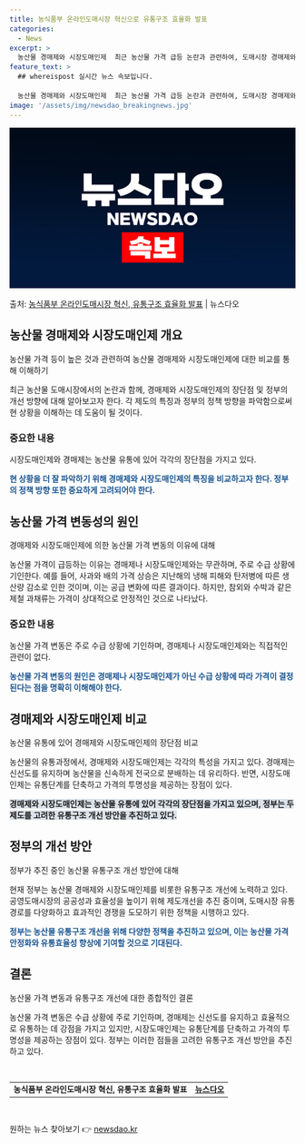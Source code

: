 ```yaml
---
title: 농식품부 온라인도매시장 혁신으로 유통구조 효율화 발표
categories:
  - News
excerpt: >
  농산물 경매제와 시장도매인제  최근 농산물 가격 급등 논란과 관련하여, 도매시장 경매제와 시장도매인제의 장단…
feature_text: >
  ## whereispost 실시간 뉴스 속보입니다.

  농산물 경매제와 시장도매인제  최근 농산물 가격 급등 논란과 관련하여, 도매시장 경매제와 시장도매인제의 장단…
image: '/assets/img/newsdao_breakingnews.jpg'
---
```


![뉴스다오 속보](/assets/img/newsdao_breakingnews.jpg)

<p>출처: <a href="https://newsdao.kr/4484" rel="dofollow">농식품부 온라인도매시장 혁신, 유통구조 효율화 발표</a> | 뉴스다오</p>

<h2 data-ke-size="size26">농산물 경매제와 시장도매인제 개요</h2>
농산물 가격 등이 높은 것과 관련하여 농산물 경매제와 시장도매인제에 대한 비교를 통해 이해하기

<p data-ke-size="size16">최근 농산물 도매시장에서의 논란과 함께, 경매제와 시장도매인제의 장단점 및 정부의 개선 방향에 대해 알아보고자 한다. 각 제도의 특징과 정부의 정책 방향을 파악함으로써 현 상황을 이해하는 데 도움이 될 것이다.</p>

<h3>중요한 내용</h3>
시장도매인제와 경매제는 농산물 유통에 있어 각각의 장단점을 가지고 있다.

<b><span style="color: #1a5490;">현 상황을 더 잘 파악하기 위해 경매제와 시장도매인제의 특징을 비교하고자 한다. 정부의 정책 방향 또한 중요하게 고려되어야 한다.</span></b>

<h2 data-ke-size="size26">농산물 가격 변동성의 원인</h2>
경매제와 시장도매인제에 의한 농산물 가격 변동의 이유에 대해

<p data-ke-size="size16">농산물 가격이 급등하는 이유는 경매제나 시장도매인제와는 무관하며, 주로 수급 상황에 기인한다. 예를 들어, 사과와 배의 가격 상승은 지난해의 냉해 피해와 탄저병에 따른 생산량 감소로 인한 것이며, 이는 공급 변화에 따른 결과이다. 하지만, 참외와 수박과 같은 제철 과채류는 가격이 상대적으로 안정적인 것으로 나타났다.</p>

<h3>중요한 내용</h3>
농산물 가격 변동은 주로 수급 상황에 기인하며, 경매제나 시장도매인제와는 직접적인 관련이 없다.

<b><span style="color: #1a5490;">농산물 가격 변동의 원인은 경매제나 시장도매인제가 아닌 수급 상황에 따라 가격이 결정된다는 점을 명확히 이해해야 한다.</span></b>

<h2 data-ke-size="size26">경매제와 시장도매인제 비교</h2>
농산물 유통에 있어 경매제와 시장도매인제의 장단점 비교

<p data-ke-size="size16">농산물의 유통과정에서, 경매제와 시장도매인제는 각각의 특성을 가지고 있다. 경매제는 신선도를 유지하며 농산물을 신속하게 전국으로 분배하는 데 유리하다. 반면, 시장도매인제는 유통단계를 단축하고 가격의 투명성을 제공하는 장점이 있다.</p>

<b><span style="background-color: #21538527;">경매제와 시장도매인제는 농산물 유통에 있어 각각의 장단점을 가지고 있으며, 정부는 두 제도를 고려한 유통구조 개선 방안을 추진하고 있다.</span></b>

<h2 data-ke-size="size26">정부의 개선 방안</h2>
정부가 추진 중인 농산물 유통구조 개선 방안에 대해

<p data-ke-size="size16">현재 정부는 농산물 경매제와 시장도매인제를 비롯한 유통구조 개선에 노력하고 있다. 공영도매시장의 공공성과 효율성을 높이기 위해 제도개선을 추진 중이며, 도매시장 유통경로를 다양화하고 효과적인 경쟁을 도모하기 위한 정책을 시행하고 있다.</p>

<b><span style="color: #1a5490;">정부는 농산물 유통구조 개선을 위해 다양한 정책을 추진하고 있으며, 이는 농산물 가격 안정화와 유통효율성 향상에 기여할 것으로 기대된다.</span></b>

<h2 data-ke-size="size26">결론</h2>
농산물 가격 변동과 유통구조 개선에 대한 종합적인 결론

<p data-ke-size="size16">농산물 가격 변동은 수급 상황에 주로 기인하며, 경매제는 신선도를 유지하고 효율적으로 유통하는 데 강점을 가지고 있지만, 시장도매인제는 유통단계를 단축하고 가격의 투명성을 제공하는 장점이 있다. 정부는 이러한 점들을 고려한 유통구조 개선 방안을 추진하고 있다.</p>

<p data-ke-size="size16">&nbsp;</p>

<table>
	<tbody>
		<tr>
			<td style="text-align: center; height: 17px;"><b>농식품부 온라인도매시장 혁신, 유통구조 효율화 발표</b></td>
		<td style="text-align: center; height: 17px;"><b><a href="https://newsdao.kr/4484">뉴스다오</a></b></td>
	</tr>
	</tbody>
</table>

<p data-ke-size="size16">&nbsp;</p> 

원하는 뉴스 찾아보기 👉 <a href="https://newsdao.kr" rel="dofollow">newsdao.kr</a>


